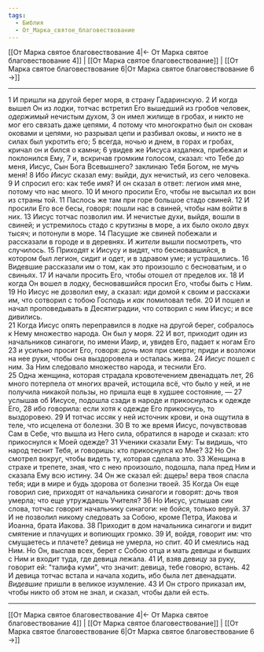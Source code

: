 ```yaml
---
tags:
  - Библия
  - От_Марка_святое_благовествование
---
```

[[От Марка святое благовествование 4|← От Марка святое благовествование 4]] | [[От Марка святое благовествование]] | [[От Марка святое благовествование 6|От Марка святое благовествование 6 →]]

---
1 И пришли на другой берег моря, в страну Гадаринскую.
2 И когда вышел Он из лодки, тотчас встретил Его вышедший из гробов человек, <I>одержимый</I> нечистым духом,
3 он имел жилище в гробах, и никто не мог его связать даже цепями,
4 потому что многократно был он скован оковами и цепями, но разрывал цепи и разбивал оковы, и никто не в силах был укротить его;
5 всегда, ночью и днем, в горах и гробах, кричал он и бился о камни;
6 увидев же Иисуса издалека, прибежал и поклонился Ему,
7 и, вскричав громким голосом, сказал: что Тебе до меня, Иисус, Сын Бога Всевышнего? заклинаю Тебя Богом, не мучь меня!
8 Ибо <I>Иисус</I> сказал ему: выйди, дух нечистый, из сего человека.
9 И спросил его: как тебе имя? И он сказал в ответ: легион имя мне, потому что нас много.
10 И много просили Его, чтобы не высылал их вон из страны той.
11 Паслось же там при горе большое стадо свиней.
12 И просили Его все бесы, говоря: пошли нас в свиней, чтобы нам войти в них.
13 Иисус тотчас позволил им. И нечистые духи, выйдя, вошли в свиней; и устремилось стадо с крутизны в море, а их было около двух тысяч; и потонули в море.
14 Пасущие же свиней побежали и рассказали в городе и в деревнях. И <I>жители</I> вышли посмотреть, что случилось.
15 Приходят к Иисусу и видят, что бесновавшийся, в котором был легион, сидит и одет, и в здравом уме; и устрашились.
16 Видевшие рассказали им о том, как это произошло с бесноватым, и о свиньях.
17 И начали просить Его, чтобы отошел от пределов их.
18 И когда Он вошел в лодку, бесновавшийся просил Его, чтобы быть с Ним.
19 Но Иисус не дозволил ему, а сказал: иди домой к своим и расскажи им, что сотворил с тобою Господь и <I>как</I> помиловал тебя.
20 И пошел и начал проповедывать в Десятиградии, что сотворил с ним Иисус; и все дивились.<br>
21 Когда Иисус опять переправился в лодке на другой берег, собралось к Нему множество народа. Он был у моря.
22 И вот, приходит один из начальников синагоги, по имени Иаир, и, увидев Его, падает к ногам Его
23 и усильно просит Его, говоря: дочь моя при смерти; приди и возложи на нее руки, чтобы она выздоровела и осталась жива.
24 <I>Иисус</I> пошел с ним. За Ним следовало множество народа, и теснили Его.<br>
25 Одна женщина, которая страдала кровотечением двенадцать лет,
26 много потерпела от многих врачей, истощила всё, что было у ней, и не получила никакой пользы, но пришла еще в худшее состояние, —
27 услышав об Иисусе, подошла сзади в народе и прикоснулась к одежде Его,
28 ибо говорила: если хотя к одежде Его прикоснусь, то выздоровею.
29 И тотчас иссяк у ней источник крови, и она ощутила в теле, что исцелена от болезни.
30 В то же время Иисус, почувствовав Сам в Себе, что вышла из Него сила, обратился в народе и сказал: кто прикоснулся к Моей одежде?
31 Ученики сказали Ему: Ты видишь, что народ теснит Тебя, и говоришь: кто прикоснулся ко Мне?
32 Но Он смотрел вокруг, чтобы видеть ту, которая сделала это.
33 Женщина в страхе и трепете, зная, что с нею произошло, подошла, пала пред Ним и сказала Ему всю истину.
34 Он же сказал ей: дщерь! вера твоя спасла тебя; иди в мире и будь здорова от болезни твоей.
35 Когда Он еще говорил сие, приходят от начальника синагоги и говорят: дочь твоя умерла; что еще утруждаешь Учителя?
36 Но Иисус, услышав сии слова, тотчас говорит начальнику синагоги: не бойся, только веруй.
37 И не позволил никому следовать за Собою, кроме Петра, Иакова и Иоанна, брата Иакова.
38 Приходит в дом начальника синагоги и видит смятение и плачущих и вопиющих громко.
39 И, войдя, говорит им: что смущаетесь и плачете? девица не умерла, но спит.
40 И смеялись над Ним. Но Он, выслав всех, берет с Собою отца и мать девицы и бывших с Ним и входит туда, где девица лежала.
41 И, взяв девицу за руку, говорит ей: "талифа куми", что значит: девица, тебе говорю, встань.
42 И девица тотчас встала и начала ходить, ибо была лет двенадцати. <I>Видевшие</I> пришли в великое изумление.
43 И Он строго приказал им, чтобы никто об этом не знал, и сказал, чтобы дали ей есть.

---
[[От Марка святое благовествование 4|← От Марка святое благовествование 4]] | [[От Марка святое благовествование]] | [[От Марка святое благовествование 6|От Марка святое благовествование 6 →]]